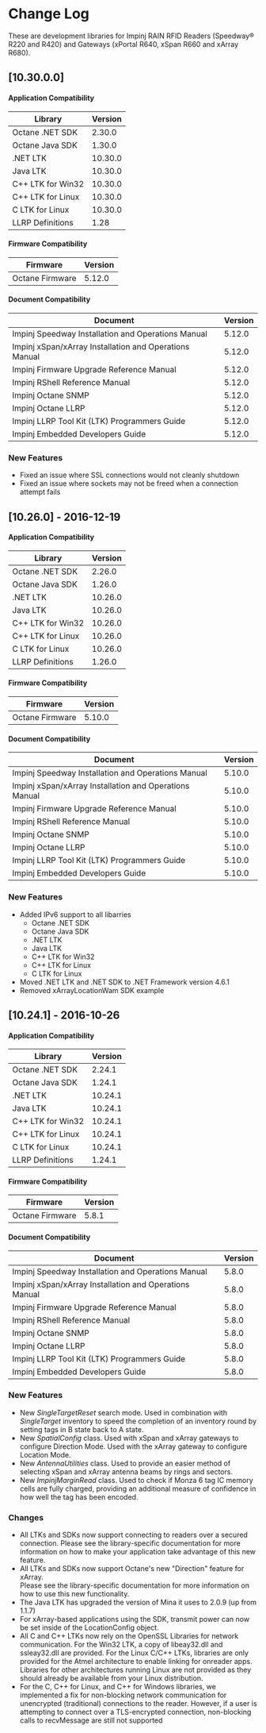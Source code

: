 # Change Log
These are development libraries for Impinj RAIN RFID Readers (Speedway® R220 and 
R420) and Gateways (xPortal R640, xSpan R660 and xArray R680).

## [10.30.0.0]
#### Application Compatibility
| Library           | Version |
|-------------------|---------|
|Octane .NET SDK    | 2.30.0  |
|Octane Java SDK    | 1.30.0  |
|.NET LTK           | 10.30.0 |
|Java LTK           | 10.30.0 |
|C++ LTK for Win32  | 10.30.0 |
|C++ LTK for Linux  | 10.30.0 |
|C LTK for Linux    | 10.30.0 |
|LLRP Definitions   | 1.28    |
#### Firmware Compatibility
| Firmware        | Version |
|-----------------|---------|
| Octane Firmware | 5.12.0  |
#### Document Compatibility
| Document                                              | Version |
|-------------------------------------------------------|---------|
|Impinj Speedway Installation and Operations Manual     | 5.12.0  |
|Impinj xSpan/xArray Installation and Operations Manual | 5.12.0  |
|Impinj Firmware Upgrade Reference Manual               | 5.12.0  |
|Impinj RShell Reference Manual                         | 5.12.0  |
|Impinj Octane SNMP                                     | 5.12.0  |
|Impinj Octane LLRP                                     | 5.12.0  |
|Impinj LLRP Tool Kit (LTK) Programmers Guide           | 5.12.0  |
|Impinj Embedded Developers Guide                       | 5.12.0  |
### New Features
- Fixed an issue where SSL connections would not cleanly shutdown
- Fixed an issue where sockets may not be freed when a connection attempt fails

## [10.26.0] - 2016-12-19
#### Application Compatibility
| Library           | Version |
|-------------------|---------|
|Octane .NET SDK    | 2.26.0  |
|Octane Java SDK    | 1.26.0  |
|.NET LTK           | 10.26.0 |
|Java LTK           | 10.26.0 |
|C++ LTK for Win32  | 10.26.0 |
|C++ LTK for Linux  | 10.26.0 |
|C LTK for Linux    | 10.26.0 |
|LLRP Definitions   | 1.26.0  |
#### Firmware Compatibility
| Firmware        | Version |
|-----------------|---------|
| Octane Firmware | 5.10.0  |
#### Document Compatibility
| Document                                              | Version |
|-------------------------------------------------------|---------|
|Impinj Speedway Installation and Operations Manual     | 5.10.0  |
|Impinj xSpan/xArray Installation and Operations Manual | 5.10.0  |
|Impinj Firmware Upgrade Reference Manual               | 5.10.0  |
|Impinj RShell Reference Manual                         | 5.10.0  |
|Impinj Octane SNMP                                     | 5.10.0  |
|Impinj Octane LLRP                                     | 5.10.0  |
|Impinj LLRP Tool Kit (LTK) Programmers Guide           | 5.10.0  |
|Impinj Embedded Developers Guide                       | 5.10.0  |
### New Features
- Added IPv6 support to all libarries 
  - Octane .NET SDK 
  - Octane Java SDK 
  - .NET LTK 
  - Java LTK 
  - C++ LTK for Win32 
  - C++ LTK for Linux 
  - C LTK for Linux 
- Moved .NET LTK and .NET SDK to .NET Framework version 4.6.1 
- Removed xArrayLocationWam SDK example 

## [10.24.1] - 2016-10-26
#### Application Compatibility
| Library           | Version |
|-------------------|---------|
|Octane .NET SDK    | 2.24.1  |
|Octane Java SDK    | 1.24.1  |
|.NET LTK           | 10.24.1 |
|Java LTK           | 10.24.1 |
|C++ LTK for Win32  | 10.24.1 |
|C++ LTK for Linux  | 10.24.1 |
|C LTK for Linux    | 10.24.1 |
|LLRP Definitions   | 1.24.1  |
#### Firmware Compatibility
| Firmware        | Version |
|-----------------|---------|
| Octane Firmware |  5.8.1  |
#### Document Compatibility
| Document                                              | Version |
|-------------------------------------------------------|---------|
|Impinj Speedway Installation and Operations Manual     |  5.8.0  |
|Impinj xSpan/xArray Installation and Operations Manual |  5.8.0  |
|Impinj Firmware Upgrade Reference Manual               |  5.8.0  |
|Impinj RShell Reference Manual                         |  5.8.0  |
|Impinj Octane SNMP                                     |  5.8.0  |
|Impinj Octane LLRP                                     |  5.8.0  |
|Impinj LLRP Tool Kit (LTK) Programmers Guide           |  5.8.0  |
|Impinj Embedded Developers Guide                       |  5.8.0  |
### New Features
- New *SingleTargetReset* search mode.  Used in combination with *SingleTarget* 
  inventory to speed the completion of an inventory round by setting tags in B 
  state back to A state.
- New *SpatialConfig* class.  Used with xSpan and xArray gateways to configure 
  Direction Mode.  Used with the xArray gateway to configure Location Mode. 
- New *AntennaUtilities* class.  Used to provide an easier method of selecting 
  xSpan and xArray antenna beams by rings and sectors. 
- New *ImpinjMarginRead* class.  Used to check if Monza 6 tag IC memory cells 
  are fully charged, providing an additional measure of confidence in how well 
  the tag has been encoded.
### Changes
- All LTKs and SDKs now support connecting to readers over a secured connection. 
  Please see the library-specific documentation for more information on how to 
  make your application take advantage of this new feature. 
- All LTKs and SDKs now support Octane's new "Direction" feature for xArray.  
  Please see the library-specific documentation for more information on how to 
  use this new functionality. 
- The Java LTK has upgraded the version of Mina it uses to 2.0.9 (up from 1.1.7)
- For xArray-based applications using the SDK, transmit power can now be set 
  inside of the LocationConfig object. 
- All C and C++ LTKs now rely on the OpenSSL Libraries for network communication. 
  For the Win32 LTK, a copy of libeay32.dll and ssleay32.dll are provided.  For 
  the Linux C/C++ LTKs, libraries are only provided for the Atmel architecture 
  to enable linking for onreader apps.  Libraries for other architectures 
  running Linux are not provided as they should already be available from 
  your Linux distribution. 
- For the C, C++ for Linux, and C++ for Windows libraries, we implemented a fix 
  for non-blocking network communication for unencrypted (traditional) 
  connections to the reader.  However, if a user is attempting to connect over 
  a TLS-encrypted connection, non-blocking calls to recvMessage are still not 
  supported 